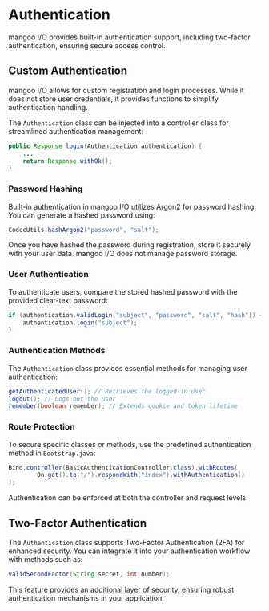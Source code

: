 # Authentication

mangoo I/O provides built-in authentication support, including two-factor authentication, ensuring secure access control.

## Custom Authentication

mangoo I/O allows for custom registration and login processes. While it does not store user credentials, it provides functions to simplify authentication handling.

The `Authentication` class can be injected into a controller class for streamlined authentication management:

```java
public Response login(Authentication authentication) {
    ...
    return Response.withOk();
}
```

### Password Hashing

Built-in authentication in mangoo I/O utilizes Argon2 for password hashing. You can generate a hashed password using:

```java
CodecUtils.hashArgon2("password", "salt");
```

Once you have hashed the password during registration, store it securely with your user data. mangoo I/O does not manage password storage.

### User Authentication

To authenticate users, compare the stored hashed password with the provided clear-text password:

```java
if (authentication.validLogin("subject", "password", "salt", "hash")) {
    authentication.login("subject");
}
```

### Authentication Methods

The `Authentication` class provides essential methods for managing user authentication:

```java
getAuthenticatedUser(); // Retrieves the logged-in user
logout(); // Logs out the user
remember(boolean remember); // Extends cookie and token lifetime
```

### Route Protection

To secure specific classes or methods, use the predefined authentication method in `Bootstrap.java`:

```java
Bind.controller(BasicAuthenticationController.class).withRoutes(
        On.get().to("/").respondWith("index").withAuthentication()
);
```

Authentication can be enforced at both the controller and request levels.

## Two-Factor Authentication

The `Authentication` class supports Two-Factor Authentication (2FA) for enhanced security. You can integrate it into your authentication workflow with methods such as:

```java
validSecondFactor(String secret, int number);
```

This feature provides an additional layer of security, ensuring robust authentication mechanisms in your application.
